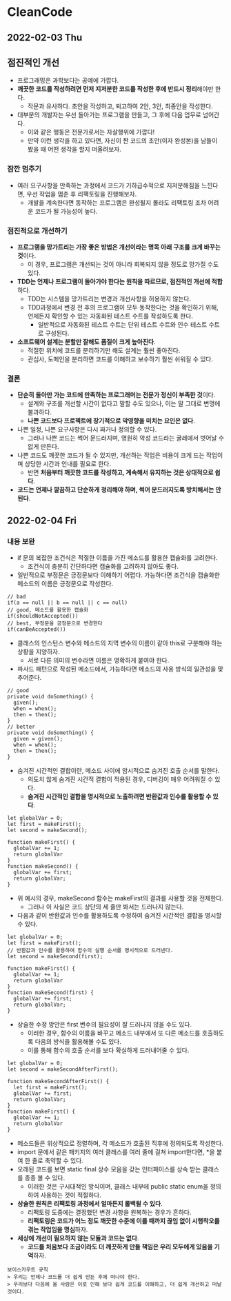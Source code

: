 # CleanCode
## 2022-02-03 Thu

## 점진적인 개선
* 프로그래밍은 과학보다는 공예에 가깝다.
* **깨끗한 코드를 작성하려면 먼저 지저분한 코드를 작성한 후에 반드시 정리**해야만 한다.
  * 작문과 유사하다. 초안을 작성하고, 퇴고하여 2안, 3안, 최종안을 작성한다.
* 대부분의 개발자는 우선 돌아가는 프로그램을 만들고, 그 후에 다음 업무로 넘어간다.
  * 이와 같은 행동은 전문가로서는 자살행위에 가깝다!
  * 만약 이런 생각을 하고 있다면, 자신이 짠 코드의 초안(이자 완성본)을 남들이 봤을 때 어떤 생각을 할지 떠올려보자.

### 잠깐 멈추기
* 여러 요구사항을 만족하는 과정에서 코드가 기하급수적으로 지저분해짐을 느낀다면, 우선 작업을 멈춘 후 리팩토링을 진행해보자.
  * 개발을 계속한다면 동작하는 프로그램은 완성될지 몰라도 리팩토링 조차 어려운 코드가 될 가능성이 높다.

### 점진적으로 개선하기
* **프로그램을 망가트리는 가장 좋은 방법은 개선이라는 명목 아래 구조를 크게 바꾸는 것**이다.
  * 이 경우, 프로그램은 개선되는 것이 아니라 회복되지 않을 정도로 망가질 수도 있다.
* **TDD는 언제나 프로그램이 돌아가야 한다는 원칙을 따르므로, 점진적인 개선에 적합**하다.
  * TDD는 시스템을 망가트리는 변경과 개선사항을 허용하지 않는다.
  * TDD과정에서 변경 전 후의 프로그램이 모두 동작한다는 것을 확인하기 위해, 언제든지 확인할 수 있는 자동화된 테스트 수트를 작성하도록 한다.
    * 일반적으로 자동화된 테스트 수트는 단위 테스트 수트와 인수 테스트 수트로 구성된다.
* **소프트웨어 설계는 분할만 잘해도 품질이 크게 높아진다**.
  * 적절한 위치에 코드를 분리하기만 해도 설계는 훨씬 좋아진다.
  * 관심사, 도메인을 분리하면 코드를 이해하고 보수하기 훨씬 쉬워질 수 있다.

### 결론
* **단순히 돌아만 가는 코드에 만족하는 프로그래머는 전문가 정신이 부족한 것**이다.
  * 설계와 구조를 개선할 시간이 없다고 말할 수도 있으나, 이는 말 그대로 변명에 불과하다.
  * **나쁜 코드보다 프로젝트에 장기적으로 악영향을 미치는 요인은 없다**.
* 나쁜 일정, 나쁜 요구사항은 다시 짜거나 정의할 수 있다.
  * 그러나 나쁜 코드는 썩어 문드러지며, 영원히 악성 코드라는 굴레에서 벗어날 수 없게 만든다.
* 나쁜 코드도 깨끗한 코드가 될 수 있지만, 개선하는 작업은 비용이 크게 드는 작업이며 상당한 시간과 인내를 필요로 한다.
  * 반면 **처음부터 깨끗한 코드를 작성하고, 계속해서 유지하는 것은 상대적으로 쉽다**.
* **코드는 언제나 깔끔하고 단순하게 정리해야 하며, 썩어 문드러지도록 방치해서는 안된다**.

## 2022-02-04 Fri
### 내용 보완
* if 문의 복잡한 조건식은 적절한 이름을 가진 메소드를 활용한 캡슐화를 고려한다.
  * 조건식이 충분히 간단하다면 캡슐화를 고려하지 않아도 좋다.
* 일반적으로 부정문은 긍정문보다 이해하기 어렵다. 가능하다면 조건식을 캡슐화한 메소드의 이름은 긍정문으로 작성한다.
```
// bad
if(a == null || b == null || c == null)
// good, 메소드를 활용한 캡슐화
if(shouldNotAccepted())
// best, 부정문을 긍정문으로 변경한다
if(canBeAccepted())
```
* 클래스의 인스턴스 변수와 메소드의 지역 변수의 이름이 같아 this로 구분해야 하는 상황을 지양하자.
  * 서로 다른 의미의 변수라면 이름은 명확하게 붙여야 한다.
* 파사드 패턴으로 작성된 메소드에서, 가능하다면 메소드의 사용 방식의 일관성을 맞추어준다.
```
// good
private void doSomething() {
  given();
  when = when();
  then = then();
}
// better
private void doSomething() {
  given = given();
  when = when();
  then = then();
}
```
* 숨겨진 시간적인 결합이란, 메소드 사이에 암시적으로 숨겨진 호출 순서를 말한다. 
  * 의도치 않게 숨겨진 시간적 결합이 적용된 경우, 디버깅이 매우 어려워질 수 있다.
  * **숨겨진 시간적인 결합을 명시적으로 노출하려면 반환값과 인수를 활용할 수 있다**.
```
let globalVar = 0;
let first = makeFirst();
let second = makeSecond();

function makeFirst() {
  globalVar += 1;
  return globalVar
}
function makeSecond() {
  globalVar += first;
  return globalVar;
}
```
* 위 예시의 경우, makeSecond 함수는 makeFirst의 결과를 사용할 것을 전제한다. 
  * 그러나 이 사실은 코드 상단의 세 줄만 봐서는 드러나지 않는다.
* 다음과 같이 반환값과 인수를 활용하도록 수정하여 숨겨진 시간적인 결합을 명시할 수 있다.
```
let globalVar = 0;
let first = makeFirst();
// 반환값과 인수를 활용하여 함수의 실행 순서를 명시적으로 드러낸다.
let second = makeSecond(first);

function makeFirst() {
  globalVar += 1;
  return globalVar
}
function makeSecond(first) {
  globalVar += first;
  return globalVar;
}
```
* 상술한 수정 방안은 first 변수의 필요성이 잘 드러나지 않을 수도 있다.
  * 이러한 경우, 함수의 이름을 바꾸고 메소드 내부에서 또 다른 메소드를 호출하도록 다음의 방식을 활용해볼 수도 있다.
  * 이를 통해 함수의 호출 순서를 보다 확실하게 드러내어줄 수 있다.
```
let globalVar = 0;
let second = makeSecondAfterFirst();

function makeSecondAfterFirst() {
  let first = makeFirst();
  globalVar += first;
  return globalVar;
}
function makeFirst() {
  globalVar += 1;
  return globalVar
}
```
* 메소드들은 위상적으로 정렬하며, 각 메소드가 호출된 직후에 정의되도록 작성한다.
* import 문에서 같은 패키지의 여러 클래스를 여러 줄에 걸쳐 import한다면, *을 붙여 한 줄로 축약할 수 있다.
* 오래된 코드를 보면 static final 상수 모음을 갖는 인터페이스를 상속 받는 클래스를 종종 볼 수 있다.
  * 이러한 것은 구시대적인 방식이며, 클래스 내부에 public static enum을 정의하여 사용하는 것이 적절하다.
* **상술한 원칙은 리팩토링 과정에서 얼마든지 롤백될 수 있다**.
  * 리팩토링 도중에는 결정했던 변경 사항을 원복하는 경우가 흔하다.
  * **리팩토링은 코드가 어느 정도 깨끗한 수준에 이를 때까지 끊임 없이 시행착오를 겪는 작업임을 명심**하자.
* **세상에 개선이 필요하지 않는 모듈과 코드는 없다**.
  * **코드를 처음보다 조금이라도 더 깨끗하게 만들 책임은 우리 모두에게 있음을 기억**하자.
```
보이스카우트 규칙
> 우리는 언제나 코드를 더 쉽게 만든 후에 떠나야 한다. 
> 우리보다 다음에 올 사람은 이로 인해 보다 쉽게 코드를 이해하고, 더 쉽게 개선하고 떠날 것이다.
```